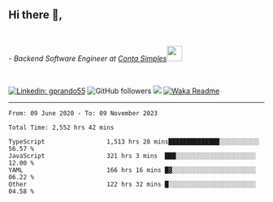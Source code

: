 <h2>Hi there  👋,</h2> </br>

<p><em>- Backend Software Engineer at <a href="https://contasimples.com">Conta Simples</a><img src="https://media.giphy.com/media/WUlplcMpOCEmTGBtBW/giphy.gif" width="30"> 
</em></p></br>


[![Linkedin: gprando55](https://img.shields.io/badge/-gprando55-blue?style=flat-square&logo=Linkedin&logoColor=white&link=https://www.linkedin.com/in/prandogabriel/)](https://www.linkedin.com/in/prandogabriel)
![GitHub followers](https://img.shields.io/github/followers/prandogabriel?label=Follow&style=social)
![](https://visitor-badge.glitch.me/badge?page_id=prandogabriel.prandogabriel)
[![Waka Readme](https://github.com/prandogabriel/prandogabriel/actions/workflows/update-stats.yml.yml/badge.svg)](https://github.com/prandogabriel/prandogabriel/actions/workflows/update-stats.yml.yml)

---

<!--START_SECTION:waka-->

```golang
From: 09 June 2020 - To: 09 November 2023

Total Time: 2,552 hrs 42 mins

TypeScript                 1,513 hrs 28 mins██████████████░░░░░░░░░░░   56.57 %
JavaScript                 321 hrs 3 mins  ███░░░░░░░░░░░░░░░░░░░░░░   12.00 %
YAML                       166 hrs 16 mins █▓░░░░░░░░░░░░░░░░░░░░░░░   06.22 %
Other                      122 hrs 32 mins █░░░░░░░░░░░░░░░░░░░░░░░░   04.58 %
```

<!--END_SECTION:waka-->
